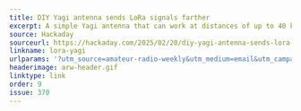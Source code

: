 ```yaml
---
title: DIY Yagi antenna sends LoRa signals farther
excerpt: A simple Yagi antenna that can work at distances of up to 40 kilometers.
source: Hackaday
sourceurl: https://hackaday.com/2025/02/20/diy-yagi-antenna-sends-lora-signals-farther/
linkname: lora-yagi
urlparams: '?utm_source=amateur-radio-weekly&utm_medium=email&utm_campaign=newsletter'
headerimage: arw-header.gif
linktype: link
order: 9
issue: 370
---
```

